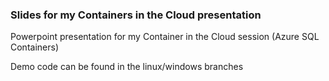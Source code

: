 ### Slides for my Containers in the Cloud presentation

Powerpoint presentation for my Container in the Cloud session (Azure SQL Containers)

Demo code can be found in the linux/windows branches
